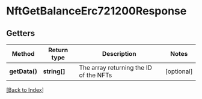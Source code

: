 # NftGetBalanceErc721200Response

## Getters

Method | Return type | Description | Notes
------------ | ------------- | ------------- | -------------
**getData()** | **string[]** | The array returning the ID of the NFTs | [optional]

[[Back to Index]](../index.md)
